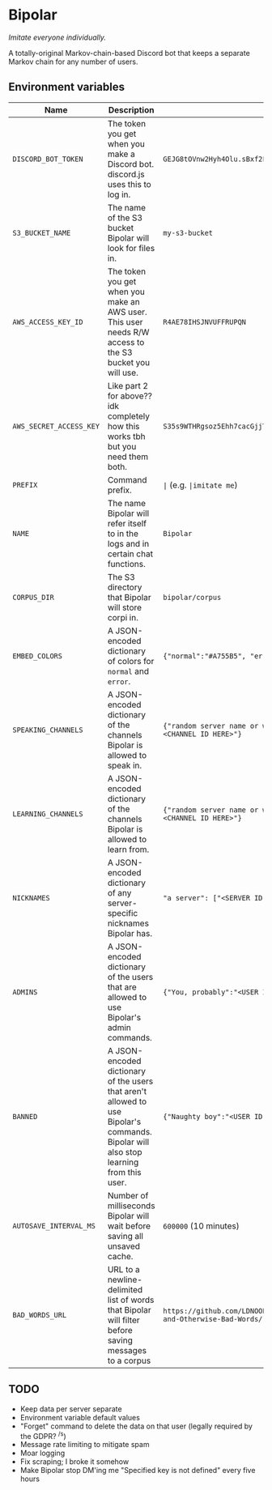 # Bipolar
_Imitate everyone individually._

A totally-original Markov-chain-based Discord bot that keeps a separate Markov chain for any number of users.

## Environment variables
| Name | Description | Example |
| --- | --- | --- |
| `DISCORD_BOT_TOKEN` | The token you get when you make a Discord bot. discord.js uses this to log in. | `GEJG8tOVnw2Hyh4Olu.sBxf2FyEaQJ.cMq.lfsLzrSIzMFNf9d3qTqxRrnq` |
| `S3_BUCKET_NAME` | The name of the S3 bucket Bipolar will look for files in. | `my-s3-bucket` |
| `AWS_ACCESS_KEY_ID` | The token you get when you make an AWS user. This user needs R/W access to the S3 bucket you will use. | `R4AE78IHSJNVUFFRUPQN` |
| `AWS_SECRET_ACCESS_KEY` | Like part 2 for above?? idk completely how this works tbh but you need them both. | `S35s9WTHRgsoz5Ehh7cacGjjToLie7jcdS4vwpFs` |
| `PREFIX` | Command prefix. | `\|` (e.g. `\|imitate me`) |
| `NAME` | The name Bipolar will refer itself to in the logs and in certain chat functions. | `Bipolar` |
| `CORPUS_DIR` | The S3 directory that Bipolar will store corpi in. | `bipolar/corpus` |
| `EMBED_COLORS` | A JSON-encoded dictionary of colors for `normal` and `error`. | `{"normal":"#A755B5", "error":"#FF3636"}` |
| `SPEAKING_CHANNELS` | A JSON-encoded dictionary of the channels Bipolar is allowed to speak in. | `{"random server name or whatever you want - #general":"<CHANNEL ID HERE>"}` |
| `LEARNING_CHANNELS` | A JSON-encoded dictionary of the channels Bipolar is allowed to learn from. | `{"random server name or whatever you want - #general":"<CHANNEL ID HERE>"}` |
| `NICKNAMES` | A JSON-encoded dictionary of any server-specific nicknames Bipolar has. | `"a server": ["<SERVER ID HERE>", "Bipolarn't"]` |
| `ADMINS` | A JSON-encoded dictionary of the users that are allowed to use Bipolar's admin commands. | `{"You, probably":"<USER ID HERE>"}` |
| `BANNED` | A JSON-encoded dictionary of the users that aren't allowed to use Bipolar's commands. Bipolar will also stop learning from this user. | `{"Naughty boy":"<USER ID HERE>"}` |
| `AUTOSAVE_INTERVAL_MS` | Number of milliseconds Bipolar will wait before saving all unsaved cache. | `600000` (10 minutes) |
| `BAD_WORDS_URL` | URL to a newline-delimited list of words that Bipolar will filter before saving messages to a corpus | `https://github.com/LDNOOBW/List-of-Dirty-Naughty-Obscene-and-Otherwise-Bad-Words/raw/master/en` |


## TODO
- Keep data per server separate
- Environment variable default values
- "Forget" command to delete the data on that user (legally required by the GDPR? <sup>/s</sup>)
- Message rate limiting to mitigate spam
- Moar logging
- Fix scraping; I broke it somehow
- Make Bipolar stop DM'ing me "Specified key is not defined" every five hours
